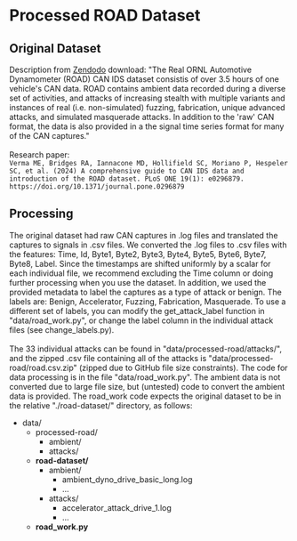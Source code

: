 # Processed ROAD Dataset

## Original Dataset
Description from [Zendodo](https://zenodo.org/records/10462796) download: "The Real ORNL Automotive Dynamometer (ROAD) CAN IDS dataset consistis of over 3.5 hours of one vehicle's CAN data. ROAD contains ambient data recorded during a diverse set of activities, and attacks of increasing stealth with multiple variants and instances of real (i.e. non-simulated) fuzzing, fabrication, unique advanced attacks, and simulated masquerade attacks. In addition to the 'raw' CAN format, the data is also provided in a the signal time series format for many of the CAN captures." \
\
Research paper: \
```Verma ME, Bridges RA, Iannacone MD, Hollifield SC, Moriano P, Hespeler SC, et al. (2024) A comprehensive guide to CAN IDS data and introduction of the ROAD dataset. PLoS ONE 19(1): e0296879. https://doi.org/10.1371/journal.pone.0296879```

## Processing
The original dataset had raw CAN captures in .log files and translated the captures to signals in .csv files. 
We converted the .log files to .csv files with the features: Time, Id, Byte1, Byte2, Byte3, Byte4, Byte5, Byte6, Byte7, Byte8, Label. 
Since the timestamps are shifted uniformly by a scalar for each individual file, we recommend excluding the Time column or doing further processing when you use the dataset.
In addition, we used the provided metadata to label the captures as a type of attack or benign. 
The labels are: Benign, Accelerator, Fuzzing, Fabrication, Masquerade. 
To use a different set of labels, you can modify the get_attack_label function in "data/road_work.py", or change the label column in the individual attack files (see change_labels.py). \
\
The 33 individual attacks can be found in "data/processed-road/attacks/", and the zipped .csv file containing all of the attacks is "data/processed-road/road.csv.zip" (zipped due to GitHub file size constraints).
The code for data processing is in the file "data/road_work.py". The ambient data is not converted due to large file size, but (untested) code to convert the ambient data is provided.
The road_work code expects the original dataset to be in the relative "./road-dataset/" directory, as follows:

* data/
  * processed-road/
    * ambient/
    * attacks/
  * **road-dataset/**
    * ambient/
      * ambient_dyno_drive_basic_long.log
      * ...
    * attacks/
      * accelerator_attack_drive_1.log
      * ...
  * **road_work.py**

